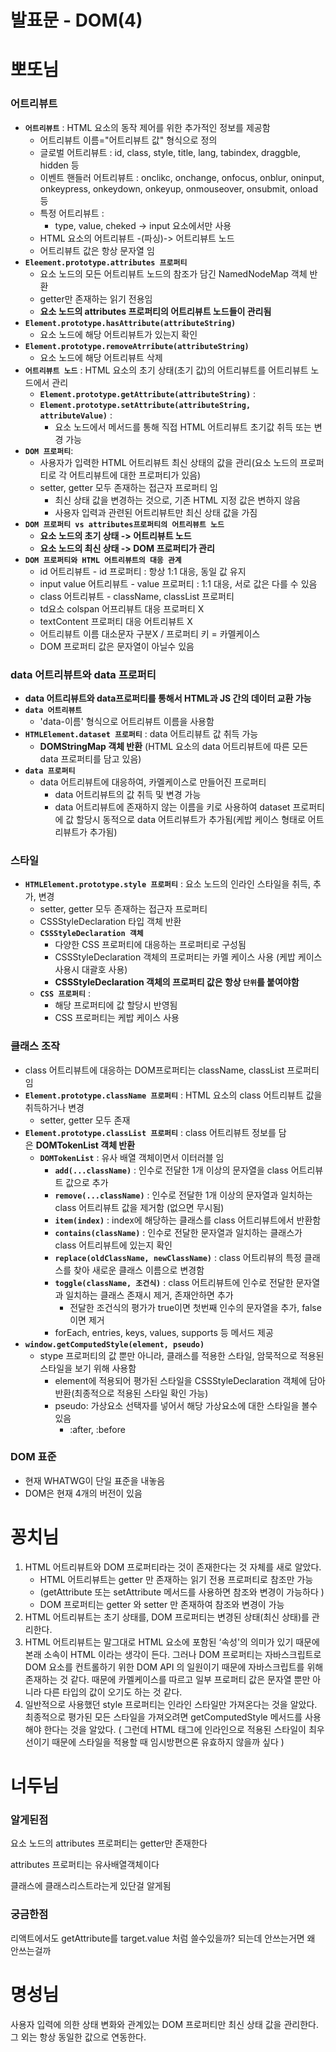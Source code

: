 # 발표문 - DOM(4)

# 뽀또님

### **어트리뷰트**

- **`어트리뷰트`** : HTML 요소의 동작 제어를 위한 추가적인 정보를 제공함
    - 어트리뷰트 이름="어트리뷰트 값" 형식으로 정의
    - 글로벌 어트리뷰트 : id, class, style, title, lang, tabindex, draggble, hidden 등
    - 이벤트 핸들러 어트리뷰트 : onclikc, onchange, onfocus, onblur, oninput, onkeypress, onkeydown, onkeyup, onmouseover, onsubmit, onload 등
    - 특정 어트리뷰트 :
        - type, value, cheked -> input 요소에서만 사용
    - HTML 요소의 어트리뷰트 -(파싱)-> 어트리뷰트 노드
    - 어트리뷰트 값은 항상 문자열 임
- **`Eleement.prototype.attributes 프로퍼티`**
    - 요소 노드의 모든 어트리뷰트 노드의 참조가 담긴 NamedNodeMap 객체 반환
    - getter만 존재하는 읽기 전용임
    - **요소 노드의 attributes 프로퍼티의 어트리뷰트 노드들이 관리됨**
- **`Element.prototype.hasAttribute(attributeString)`**
    - 요소 노드에 해당 어트리뷰트가 있는지 확인
- **`Element.prototype.removeAtrribute(attributeString)`**
    - 요소 노드에 해당 어트리뷰트 삭제
- **`어트리뷰트 노드`** : HTML 요소의 초기 상태(초기 값)의 어트리뷰트를 어트리뷰트 노드에서 관리
    - **`Element.prototype.getAttribute(attributeString)`** :
    - **`Element.prototype.setAttribute(attributeString, attributeValue)`** :
        - 요소 노드에서 메서드를 통해 직접 HTML 어트리뷰트 초기값 취득 또는 변경 가능
- **`DOM 프로퍼티`**:
    - 사용자가 입력한 HTML 어트리뷰트 최신 상태의 값을 관리(요소 노드의 프로퍼티로 각 어트리뷰트에 대한 프로퍼티가 있음)
    - setter, getter 모두 존재하는 접근자 프로퍼티 임
        - 최신 상태 값을 변경하는 것으로, 기존 HTML 지정 값은 변하지 않음
        - 사용자 입력과 관련된 어트리뷰트만 최신 상태 값을 가짐
- **`DOM 프로퍼티 vs attributes프로퍼티의 어트리뷰트 노드`**
    - **요소 노드의 초기 상태 -> 어트리뷰트 노드**
    - **요소 노드의 최신 상태 -> DOM 프로퍼티가 관리**
- **`DOM 프로퍼티와 HTML 어트리뷰트의 대응 관계`**
    - id 어트리뷰트 - id 프로퍼티 : 항상 1:1 대응, 동일 값 유지
    - input value 어트리뷰트 - value 프로퍼티 : 1:1 대응, 서로 값은 다를 수 있음
    - class 어트리뷰트 - className, classList 프로퍼티
    - td요소 colspan 어프리뷰트 대응 프로퍼티 X
    - textContent 프로퍼티 대응 어트리뷰트 X
    - 어트리뷰트 이름 대소문자 구분X / 프로퍼티 키 = 카멜케이스
    - DOM 프로퍼티 값은 문자열이 아닐수 있음

### **data 어트리뷰트와 data 프로퍼티**

- **data 어트리뷰트와 data프로퍼티를 통해서 HTML과 JS 간의 데이터 교환 가능**
- **`data 어트리뷰트`**
    - 'data-이름' 형식으로 어트리뷰트 이름을 사용함
- **`HTMLElement.dataset 프로퍼티`** : data 어트리뷰트 값 취득 가능
    - **DOMStringMap 객체 반환** (HTML 요소의 data 어트리뷰트에 따른 모든 data 프로퍼티를 담고 있음)
- **`data 프로퍼티`**
    - data 어트리뷰트에 대응하여, 카멜케이스로 만들어진 프로퍼티
        - data 어트리뷰트의 값 취득 및 변경 가능
        - data 어트리뷰트에 존재하지 않는 이름을 키로 사용하여 dataset 프로퍼티에 값 할당시 동적으로 data 어트리뷰트가 추가됨(케밥 케이스 형태로 어트리뷰트가 추가됨)

### **스타일**

- **`HTMLElement.prototype.style 프로퍼티`** : 요소 노드의 인라인 스타일을 취득, 추가, 변경
    - setter, getter 모두 존재하는 접근자 프로퍼티
    - CSSStyleDeclaration 타입 객체 반환
    - **`CSSStyleDeclaration 객체`**
        - 다양한 CSS 프로퍼티에 대응하는 프로퍼티로 구성됨
        - CSSStyleDeclaration 객체의 프로퍼티는 카멜 케이스 사용 (케밥 케이스 사용시 대괄호 사용)
        - **CSSStyleDeclaration 객체의 프로퍼티 값은 항상 `단위`를 붙여야함**
    - **`CSS 프로퍼티`** :
        - 해당 프로퍼티에 값 할당시 반영됨
        - CSS 프로퍼티는 케밥 케이스 사용

### **클래스 조작**

- class 어트리뷰트에 대응하는 DOM프로퍼티는 className, classList 프로퍼티 임
- **`Element.prototype.className 프로퍼티`** : HTML 요소의 class 어트리뷰트 값을 취득하거나 변경
    - setter, getter 모두 존재
- **`Element.prototype.classList 프로퍼티`** : class 어트리뷰트 정보를 담은 **DOMTokenList 객체 반환**
    - **`DOMTokenList`** : 유사 배열 객체이면서 이터러블 임
        - **`add(...className)`** : 인수로 전달한 1개 이상의 문자열을 class 어트리뷰트 값으로 추가
        - **`remove(...className)`** : 인수로 전달한 1개 이상의 문자열과 일치하는 class 어트리뷰트 값을 제거함 (없으면 무시됨)
        - **`item(index)`** : index에 해당하는 클래스를 class 어트리뷰트에서 반환함
        - **`contains(className)`** : 인수로 전달한 문자열과 일치하는 클래스가 class 어트리뷰트에 있는지 확인
        - **`replace(oldClassName, newClassName)`** : class 어트리뷰의 특정 클래스를 찾아 새로운 클래스 이름으로 변경함
        - **`toggle(className, 조건식)`** : class 어트리뷰트에 인수로 전달한 문자열과 일치하는 클래스 존재시 제거, 존재안하면 추가
            - 전달한 조건식의 평가가 true이면 첫번째 인수의 문자열을 추가, false이면 제거
        - forEach, entries, keys, values, supports 등 메서드 제공
- **`window.getComputedStyle(element, pseudo)`**
    - stype 프로퍼티의 값 뿐만 아니라, 클래스를 적용한 스타일, 암묵적으로 적용된 스타일을 보기 위해 사용함
        - element에 적용되어 평가된 스타일을 CSSStyleDeclaration 객체에 담아 반환(최종적으로 적용된 스타일 확인 가능)
        - pseudo: 가상요소 선택자를 넣어서 해당 가상요소에 대한 스타일을 볼수 있음
            - :after, :before

### **DOM 표준**

- 현재 WHATWG이 단일 표준을 내놓음
- DOM은 현재 4개의 버전이 있음

# 꽁치님

1. HTML 어트리뷰트와 DOM 프로퍼티라는 것이 존재한다는 것 자체를 새로 알았다.
    - HTML 어트리뷰트는 getter 만 존재하는 읽기 전용 프로퍼티로 참조만 가능
    - (getAttribute 또는 setAttribute 메서드를 사용하면 참조와 변경이 가능하다 )
    - DOM 프로퍼티는 getter 와 setter 만 존재하여 참조와 변경이 가능
2. HTML 어트리뷰트는 초기 상태를, DOM 프로퍼티는 변경된 상태(최신 상태)를 관리한다.
3. HTML 어트리뷰트는 말그대로 HTML 요소에 포함된 ‘속성'의 의미가 있기 때문에 본래 소속이 HTML 이라는 생각이 든다.
그러나 DOM 프로퍼티는 자바스크립트로 DOM 요소를 컨트롤하기 위한 DOM API 의 일원이기 때문에 자바스크립트를 위해 존재하는 것 같다. 때문에 카멜케이스를 따르고 일부 프로퍼티 값은 문자열 뿐만 아니라 다른 타입의 값이 오기도 하는 것 같다.
4. 일반적으로 사용했던 style 프로퍼티는 인라인 스타일만 가져온다는 것을 알았다. 최종적으로 평가된 모든 스타일을 가져오려면 getComputedStyle 메서드를 사용해야 한다는 것을 알았다. 
( 그런데 HTML 태그에 인라인으로 적용된 스타일이 최우선이기 때문에 스타일을 적용할 때 임시방편으론 유효하지 않을까 싶다 )

# 너두님

### 알게된점

요소 노드의 attributes 프로퍼티는 getter만 존재한다

attributes 프로퍼티는 유사배열객체이다

클래스에 클래스리스트라는게 있단걸 알게됨

### 궁금한점

리액트에서도 getAttribute를 target.value 처럼 쓸수있을까? 되는데 안쓰는거면 왜 안쓰는걸까

# 명성님

사용자 입력에 의한 상태 변화와 관계있는 DOM 프로퍼티만 최신 상태 값을 관리한다. 그 외는 항상 동일한 값으로 연동한다.
